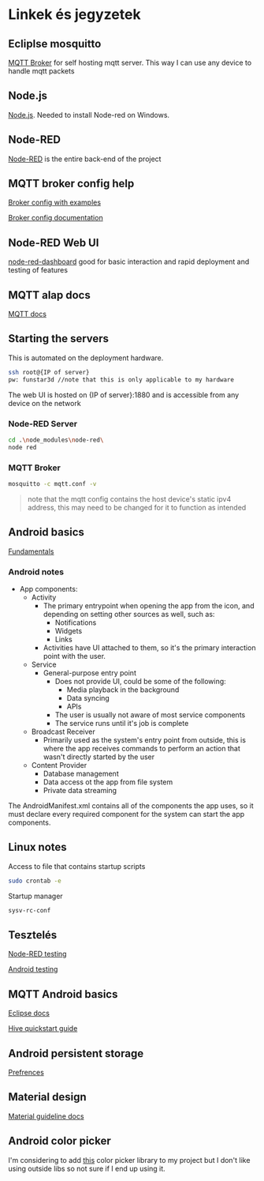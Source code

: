 # Linkek és jegyzetek

## Ecliplse mosquitto

[MQTT Broker](https://mosquitto.org/download/) for self hosting mqtt server. This way I can use any device to handle mqtt packets

## Node.js

[Node.js](https://nodejs.org/en/). Needed to install Node-red on Windows.

## Node-RED

[Node-RED](https://nodered.org/) is the entire back-end of the project

## MQTT broker config help

[Broker config with examples](http://www.steves-internet-guide.com/mossquitto-conf-file/)

[Broker config documentation](https://mosquitto.org/man/mosquitto-conf-5.html)

## Node-RED Web UI

[node-red-dashboard](https://flows.nodered.org/node/node-red-dashboard)
good for basic interaction and rapid deployment and testing of features

## MQTT alap docs

[MQTT docs](https://www.hivemq.com/mqtt-essentials/)

## Starting the servers

This is automated on the deployment hardware.

```bash
ssh root@{IP of server}
pw: funstar3d //note that this is only applicable to my hardware
```

The web UI is hosted on {IP of server}:1880 and is accessible from any device on the network

### Node-RED Server

```bash
cd .\node_modules\node-red\
node red
```

### MQTT Broker

```bash
mosquitto -c mqtt.conf -v
```

 >note that the mqtt config contains the host device's static ipv4 address, this may need to be changed for it to function as intended

## Android basics

[Fundamentals](https://developer.android.com/guide/components/fundamentals)

### Android notes

- App components:
  - Activity
    - The primary entrypoint when opening the app from the icon, and depending on setting other sources as well, such as:
      - Notifications
      - Widgets
      - Links
    - Activities have UI attached to them, so it's the primary interaction point with the user.
  - Service
    - General-purpose entry point
      - Does not provide UI, could be some of the following:
        - Media playback in the background
        - Data syncing
        - APIs
      - The user is usually not aware of most service components
      - The service runs until it's job is complete
  - Broadcast Receiver
    - Primarily used as the system's entry point from outside, this is where the app receives commands to perform an action that wasn't directly started by the user
  - Content Provider
    - Database management
    - Data access ot the app from file system
    - Private data streaming

The AndroidManifest.xml contains all of the components the app uses, so it must declare every required component for the system can start the app components.

## Linux notes

Access to file that contains startup scripts

```bash
sudo crontab -e
```

Startup manager

```bash
sysv-rc-conf
```

## Tesztelés

[Node-RED testing](https://www.technicalfeeder.com/2021/02/how-to-write-node-red-flow-test/)

[Android testing]([https://link](https://developer.android.com/training/testing/fundamentals))

## MQTT Android basics

[Eclipse docs](https://www.eclipse.org/paho/index.php?page=clients/python/docs/index.php)

[Hive quickstart guide](https://www.hivemq.com/blog/mqtt-client-library-enyclopedia-paho-android-service/)

## Android persistent storage

[Prefrences](https://developer.android.com/guide/topics/ui/settings/use-saved-values)

## Material design

[Material guideline docs](https://material.io/components/)

## Android color picker

I'm considering to add [this](https://github.com/Pes8/android-material-color-picker-dialog) color picker library to my project but I don't like using outside libs so not sure if I end up using it.
